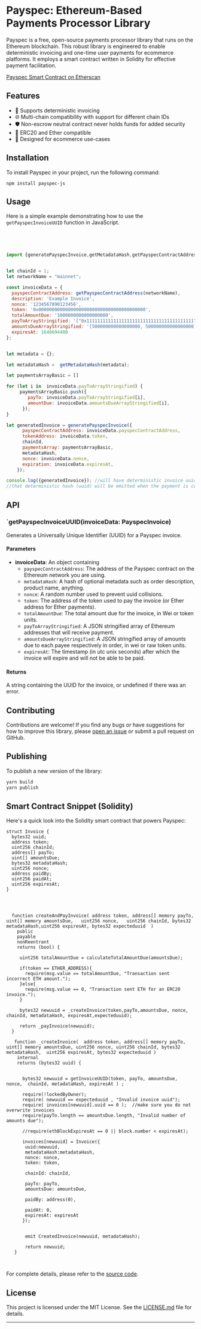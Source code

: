# Payspec: Ethereum-Based Payments Processor Library
 
Payspec is a free, open-source payments processor library that runs on the Ethereum blockchain. This robust library is engineered to enable deterministic invoicing and one-time user payments for ecommerce platforms. It employs a smart contract written in Solidity for effective payment facilitation.

[Payspec Smart Contract on Etherscan](https://etherscan.io/address/0xef0Cb5Ba8947d374e3af4553218937a15eE19D08#code)

## Features

- 🚀 Supports deterministic invoicing
- 🌐 Multi-chain compatibility with support for different chain IDs
- 🛡️ Non-escrow neutral contract never holds funds for added security
- 💎 ERC20 and Ether compatible
- 🛒 Designed for ecommerce use-cases

## Installation

To install Payspec in your project, run the following command:

```
npm install payspec-js
```

## Usage

Here is a simple example demonstrating how to use the `getPayspecInvoiceUUID` function in JavaScript.

```javascript


 

import {generatePayspecInvoice,getMetadataHash,getPayspecContractAddress} from 'payspec-js';


let chainId = 1;
let networkName = "mainnet";

const invoiceData = {
  payspecContractAddress: getPayspecContractAddress(networkName),
  description: 'Example Invoice',
  nonce: '1234567890123456',
  token: '0x0000000000000000000000000000000000000000',
  totalAmountDue: '1000000000000000000',
  payToArrayStringified: '["0x1111111111111111111111111111111111111111", "0x2222222222222222222222222222222222222222"]',
  amountsDueArrayStringified: '[500000000000000000, 500000000000000000]',
  expiresAt: 1648694400
};


let metadata = {};

let metadataHash =  getMetadataHash(metadata);

let paymentsArrayBasic = []

for (let i in  invoiceData.payToArrayStringified) {
     paymentsArrayBasic.push({
        payTo: invoiceData.payToArrayStringified[i],
        amountDue: invoiceData.amountsDueArrayStringified[i],
      });
}

let generatedInvoice = generatePayspecInvoice({
      payspecContractAddress: invoiceData.payspecContractAddress,
      tokenAddress: invoiceData.token,
      chainId,
      paymentsArray: paymentsArrayBasic,
      metadataHash,
      nonce: invoiceData.nonce,
      expiration: invoiceData.expiresAt,
    });

console.log({generatedInvoice}); //will have deterministic invoice uuid inside which is the hash of all of the params
//that deterministic hash (uuid) will be emitted when the payment is conducted so the ecommerce service will know the order was paid.  It cannot be paid twice enforced at the solidity level for better user experience. 
```

## API

### `getPayspecInvoiceUUID(invoiceData: PayspecInvoice) 

Generates a Universally Unique Identifier (UUID) for a Payspec invoice.

#### Parameters

- **invoiceData**: An object containing
  - `payspecContractAddress`: The address of the Payspec contract on the Ethereum network you are using.
  - `metadataHash`: A hash of optional metadata such as order description, product name, anything.
  - `nonce`: A random number used to prevent uuid collisions.
  - `token`: The address of the token used to pay the invoice (or Ether address for Ether payments).
  - `totalAmountDue`: The total amount due for the invoice, in Wei or token units.
  - `payToArrayStringified`: A JSON stringified array of Ethereum addresses that will receive payment.
  - `amountsDueArrayStringified`: A JSON stringified array of amounts due to each payee respectively in order, in wei or raw token units.
  - `expiresAt`: The timestamp (in utc unix seconds) after which the invoice will expire and will not be able to be paid.

#### Returns

A string containing the UUID for the invoice, or undefined if there was an error.

## Contributing

Contributions are welcome! If you find any bugs or have suggestions for how to improve this library, please [open an issue](https://github.com/your-username/payspec-js/issues) or submit a pull request on GitHub.

## Publishing

To publish a new version of the library:

```bash
yarn build
yarn publish
```

## Smart Contract Snippet (Solidity)

Here's a quick look into the Solidity smart contract that powers Payspec:

```solidity
struct Invoice {
  bytes32 uuid;
  address token;
  uint256 chainId;
  address[] payTo;
  uint[] amountsDue;
  bytes32 metadataHash; 
  uint256 nonce;
  address paidBy;
  uint256 paidAt; 
  uint256 expiresAt;
}




  function createAndPayInvoice( address token, address[] memory payTo, uint[] memory amountsDue,   uint256 nonce,   uint256 chainId, bytes32 metadataHash,uint256 expiresAt, bytes32 expecteduuid  ) 
    public 
    payable 
    nonReentrant
    returns (bool) {

     uint256 totalAmountDue = calculateTotalAmountDue(amountsDue);
     
     if(token == ETHER_ADDRESS){
       require(msg.value == totalAmountDue, "Transaction sent incorrect ETH amount.");
     }else{
       require(msg.value == 0, "Transaction sent ETH for an ERC20 invoice.");
     }
     
     bytes32 newuuid = _createInvoice(token,payTo,amountsDue, nonce, chainId, metadataHash, expiresAt,expecteduuid);
    
     return _payInvoice(newuuid);
  }

   function _createInvoice(  address token, address[] memory payTo, uint[] memory amountsDue, uint256 nonce, uint256 chainId, bytes32 metadataHash,  uint256 expiresAt, bytes32 expecteduuid ) 
    internal 
    returns (bytes32 uuid) { 


      bytes32 newuuid = getInvoiceUUID(token, payTo, amountsDue, nonce,  chainId, metadataHash, expiresAt ) ;

      require(!lockedByOwner);
      require( newuuid == expecteduuid , "Invalid invoice uuid");
      require( invoices[newuuid].uuid == 0 );  //make sure you do not overwrite invoices
      require(payTo.length == amountsDue.length, "Invalid number of amounts due");

      //require(ethBlockExpiresAt == 0 || block.number < expiresAt);

      invoices[newuuid] = Invoice({
       uuid:newuuid,
       metadataHash:metadataHash,
       nonce: nonce,
       token: token,

       chainId: chainId,

       payTo: payTo,
       amountsDue: amountsDue,
       
       paidBy: address(0),
        
       paidAt: 0,
       expiresAt: expiresAt 
      });


       emit CreatedInvoice(newuuid, metadataHash);

       return newuuid;
   }



```

For complete details, please refer to the [source code](https://github.com/payspec/payspec-js/tree/main/contracts).

## License

This project is licensed under the MIT License. See the [LICENSE.md](LICENSE.md) file for details.

---
 
